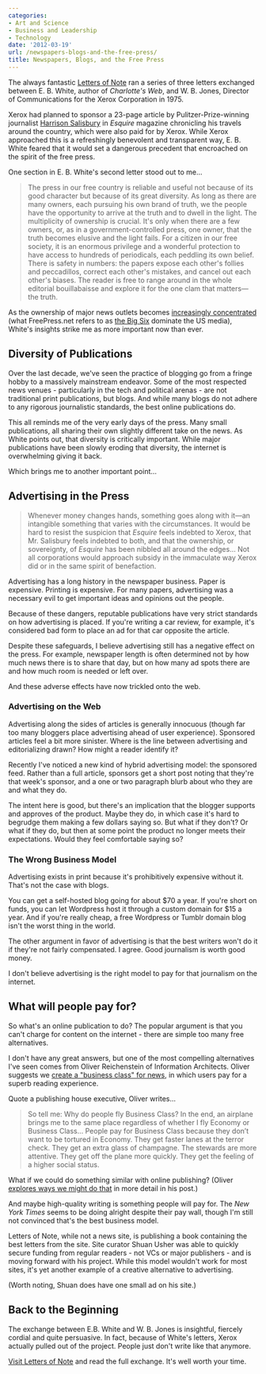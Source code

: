 ```yaml
---
categories:
- Art and Science
- Business and Leadership
- Technology
date: '2012-03-19'
url: /newspapers-blogs-and-the-free-press/
title: Newspapers, Blogs, and the Free Press
---
```


The always fantastic <a href="http://www.lettersofnote.com/2012/03/e-b-white-on-free-press.html">Letters of Note</a> ran a series of three letters exchanged between E. B. White, author of <em>Charlotte's Web</em>, and W. B. Jones, Director of Communications for the Xerox Corporation in 1975.

Xerox had planned to sponsor a 23-page article by Pulitzer-Prize-winning journalist <a href="http://en.wikipedia.org/wiki/Harrison_Salisbury">Harrison Salisbury</a> in <em>Esquire</em> magazine chronicling his travels around the country, which were also paid for by Xerox. While Xerox approached this is a refreshingly benevolent and transparent way, E. B. White feared that it would set a dangerous precedent that encroached on the spirit of the free press.

One section in E. B. White's second letter stood out to me...

<blockquote>The press in our free country is reliable and useful not because of its good character but because of its great diversity. As long as there are many owners, each pursuing his own brand of truth, we the people have the opportunity to arrive at the truth and to dwell in the light. The multiplicity of ownership is crucial. It's only when there are a few owners, or, as in a government-controlled press, one owner, that the truth becomes elusive and the light fails. For a citizen in our free society, it is an enormous privilege and a wonderful protection to have access to hundreds of periodicals, each peddling its own belief. There is safety in numbers: the papers expose each other's follies and peccadillos, correct each other's mistakes, and cancel out each other's biases. The reader is free to range around in the whole editorial bouillabaisse and explore it for the one clam that matters—the truth.</blockquote>

As the ownership of major news outlets becomes <a href="http://en.wikipedia.org/wiki/Concentration_of_media_ownership">increasingly concentrated</a> (what FreePress.net refers to as <a href="http://www.freepress.net/ownership/chart/main">the Big Six</a> dominate the US media), White's insights strike me as more important now than ever.
<!--more-->
<h2>Diversity of Publications</h2>

Over the last decade, we've seen the practice of blogging go from a fringe hobby to a massively mainstream endeavor. Some of the most respected news venues - particularly in the tech and political arenas - are not traditional print publications, but blogs. And while many blogs do not adhere to any rigorous journalistic standards, the best online publications do.

This all reminds me of the very early days of the press. Many small publications, all sharing their own slightly different take on the news. As White points out, that diversity is critically important. While major publications have been slowly eroding that diversity, the internet is overwhelming giving it back.

Which brings me to another important point...

<h2>Advertising in the Press</h2>

<blockquote>Whenever money changes hands, something goes along with it—an intangible something that varies with the circumstances. It would be hard to resist the suspicion that <em>Esquire</em> feels indebted to Xerox, that Mr. Salisbury feels indebted to both, and that the ownership, or sovereignty, of <em>Esquire</em> has been nibbled all around the edges... Not all corporations would approach subsidy in the immaculate way Xerox did or in the same spirit of benefaction.</blockquote>

Advertising has a long history in the newspaper business. Paper is expensive. Printing is expensive. For many papers, advertising was a necessary evil to get important ideas and opinions out the people.

Because of these dangers, reputable publications have very strict standards on how advertising is placed. If you're writing a car review, for example, it's considered bad form to place an ad for that car opposite the article.

Despite these safeguards, I believe advertising still has a negative effect on the press. For example,  newspaper length is often determined not by how much news there is to share that day, but on how many ad spots there are and how much room is needed or left over.

And these adverse effects have now trickled onto the web.

<h3>Advertising on the Web</h3>

Advertising along the sides of articles is generally innocuous (though far too many bloggers place advertising ahead of user experience). Sponsored articles feel a bit more sinister. Where is the line between advertising and editorializing drawn? How might a reader identify it?

Recently I've noticed a new kind of hybrid advertising model: the sponsored feed. Rather than a full article, sponsors get a short post noting that they're that week's sponsor, and a one or two paragraph blurb about who they are and what they do.

The intent here is good, but there's an implication that the blogger supports and approves of the product. Maybe they do, in which case it's hard to begrudge them making a few dollars saying so. But what if they don't? Or what if they do, but then at some point the product no longer meets their expectations. Would they feel comfortable saying so?

<h3>The Wrong Business Model</h3>

Advertising exists in print because it's prohibitively expensive without it. That's not the case with blogs.

You can get a self-hosted blog going for about $70 a year. If you're short on funds, you can let Wordpress host it through a custom domain for $15 a year. And if you're really cheap, a free Wordpress or Tumblr domain blog isn't the worst thing in the world.

The other argument in favor of advertising is that the best writers won't do it if they're not fairly compensated. I agree. Good journalism is worth good money.

I don't believe advertising is the right model to pay for that journalism on the internet.

<h2>What will people pay for?</h2>

So what's an online publication to do? The popular argument is that you can't charge for content on the internet - there are simple too many free alternatives.

I don't have any great answers, but one of the most compelling alternatives I've seen comes from Oliver Reichenstein of Information Architects. Oliver suggests we <a href="http://www.informationarchitects.jp/en/business-class-news/">create a "business class" for news</a>, in which users pay for a superb reading experience.

Quote a publishing house executive, Oliver writes...

<blockquote>So tell me: Why do people fly Business Class? In the end, an airplane brings me to the same place regardless of whether I fly Economy or Business Class... People pay for Business Class because they don’t want to be tortured in Economy. They get faster lanes at the terror check. They get an extra glass of champagne. The stewards are more attentive. They get off the plane more quickly. They get the feeling of a higher social status.</blockquote>

What if we could do something similar with online publishing? (Oliver <a href="http://www.informationarchitects.jp/en/business-class-news/">explores ways we might do that</a> in more detail in his post.)

And maybe high-quality writing is something people will pay for. The <em>New York Times</em> seems to be doing alright despite their pay wall, though I'm still not convinced that's the best business model.

Letters of Note, while not a news site, is publishing a book containing the best letters from the site. Site curator Shuan Usher was able to quickly secure funding from regular readers - not VCs or major publishers - and is moving forward with his project. While this model wouldn't work for most sites, it's yet another example of a creative alternative to advertising.

(Worth noting, Shuan does have one small ad on his site.)

<h2>Back to the Beginning</h2>

The exchange between E.B. White and W. B. Jones is insightful, fiercely cordial and quite persuasive. In fact, because of White's letters, Xerox actually pulled out of the project. People just don't write like that anymore.

<a href="http://www.lettersofnote.com/2012/03/e-b-white-on-free-press.html">Visit Letters of Note</a> and read the full exchange. It's well worth your time.